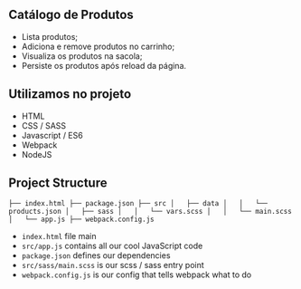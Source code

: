 ## Catálogo de Produtos

* Lista produtos;
* Adiciona e remove produtos no carrinho;
* Visualiza os produtos na sacola;
* Persiste os produtos após reload da página.

## Utilizamos no projeto

* HTML
* CSS / SASS
* Javascript / ES6
* Webpack
* NodeJS 

## Project Structure

`├── index.html
├── package.json
├── src
│   ├── data
│   │   └── products.json
│   ├── sass
│   │   └── vars.scss
│   │   └── main.scss
│   └── app.js
├── webpack.config.js
`

* `index.html` file main
* `src/app.js` contains all our cool JavaScript code
* `package.json` defines our dependencies
* `src/sass/main.scss` is our scss / sass entry point
* `webpack.config.js` is our config that tells webpack what to do